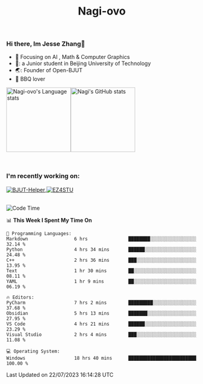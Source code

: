 

<!--
**Nagi-ovo/Nagi-ovo** is a ✨ _special_ ✨ repository because its `README.md` (this file) appears on your GitHub profile.

Here are some ideas to get you started:

- 🔭 I’m currently working on ...
- 🌱 I’m currently learning ...
- 👯 I’m looking to collaborate on ...
- 🤔 I’m looking for help with ...
- 💬 Ask me about ...
- 📫 How to reach me: ...
- 😄 Pronouns: ...
- ⚡ Fun fact: ...
-->
<h1 align="center">Nagi-ovo</h3>


<br />

 ### Hi there, Im Jesse Zhang👋
- :orange_book: Focusing on AI , Math & Computer Graphics
- 🔬: a Junior student in Beijing University of Technology
- 🌏: Founder of Open-BJUT
- :meat_on_bone: BBQ lover

<div style="display:flex; flex-wrap:wrap; height: 200px;">
  <img height="170" src="https://github-readme-stats-git-main-nagi-ovo.vercel.app/api/top-langs/?username=Nagi-ovo&hide=css,scss,html,java,typescript&layout=compact&card_width=345&card_height=400" alt="Nagi-ovo's Language stats">
  <img height="170" src="https://github-readme-stats-git-main-nagi-ovo.vercel.app/api?username=Nagi-ovo&show_icons=true&theme=radical" alt="Nagi's GitHub stats">
</div>

### I'm recently working on:</a>

 <div>
<a href="https://github.com/Open-BJUT/BJUT-Helper">
  <img align="center" src="https://github-readme-stats-git-main-nagi-ovo.vercel.app/api/pin/?username=Nagi-ovo&repo=BJUT-Helper" alt="BJUT-Helper">
</a>
<a href="https://github.com/Nagi-ovo/EZ4STU">
  <img align="center" src="https://github-readme-stats-git-main-nagi-ovo.vercel.app/api/pin/?username=Nagi-ovo&repo=EZ4STU" alt="EZ4STU">
</a>  
</div>

<br />

<!--START_SECTION:waka-->
![Code Time](http://img.shields.io/badge/Code%20Time-116%20hrs%2021%20mins-blue)

📊 **This Week I Spent My Time On** 

```text
💬 Programming Languages: 
Markdown                 6 hrs               ████████░░░░░░░░░░░░░░░░░   32.14 % 
Python                   4 hrs 34 mins       ██████░░░░░░░░░░░░░░░░░░░   24.48 % 
C++                      2 hrs 36 mins       ███░░░░░░░░░░░░░░░░░░░░░░   13.95 % 
Text                     1 hr 30 mins        ██░░░░░░░░░░░░░░░░░░░░░░░   08.11 % 
YAML                     1 hr 9 mins         ██░░░░░░░░░░░░░░░░░░░░░░░   06.19 % 

🔥 Editors: 
PyCharm                  7 hrs 2 mins        █████████░░░░░░░░░░░░░░░░   37.68 % 
Obsidian                 5 hrs 13 mins       ███████░░░░░░░░░░░░░░░░░░   27.95 % 
VS Code                  4 hrs 21 mins       ██████░░░░░░░░░░░░░░░░░░░   23.29 % 
Visual Studio            2 hrs 4 mins        ███░░░░░░░░░░░░░░░░░░░░░░   11.08 % 

💻 Operating System: 
Windows                  18 hrs 40 mins      █████████████████████████   100.00 % 
```


 Last Updated on 22/07/2023 16:14:28 UTC
<!--END_SECTION:waka-->




